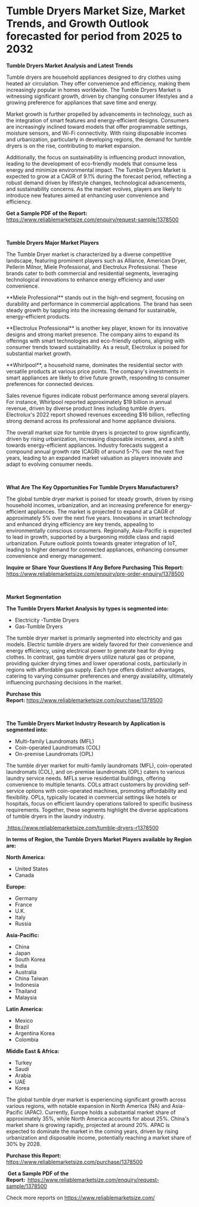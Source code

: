 <p><h1>Tumble Dryers Market Size, Market Trends, and Growth Outlook forecasted for period from 2025 to 2032</h1></p><p><strong>Tumble Dryers Market Analysis and Latest Trends</strong></p>
<p><p>Tumble dryers are household appliances designed to dry clothes using heated air circulation. They offer convenience and efficiency, making them increasingly popular in homes worldwide. The Tumble Dryers Market is witnessing significant growth, driven by changing consumer lifestyles and a growing preference for appliances that save time and energy. </p><p>Market growth is further propelled by advancements in technology, such as the integration of smart features and energy-efficient designs. Consumers are increasingly inclined toward models that offer programmable settings, moisture sensors, and Wi-Fi connectivity. With rising disposable incomes and urbanization, particularly in developing regions, the demand for tumble dryers is on the rise, contributing to market expansion.</p><p>Additionally, the focus on sustainability is influencing product innovation, leading to the development of eco-friendly models that consume less energy and minimize environmental impact. The Tumble Dryers Market is expected to grow at a CAGR of 9.1% during the forecast period, reflecting a robust demand driven by lifestyle changes, technological advancements, and sustainability concerns. As the market evolves, players are likely to introduce new features aimed at enhancing user convenience and efficiency.</p></p>
<p><strong>Get a Sample PDF of the Report:&nbsp;</strong> <a href="https://www.reliablemarketsize.com/enquiry/request-sample/1378500?utm_campaign=3365&utm_medium=2&utm_source=Github&utm_content=ia&utm_term=08042025&utm_id=tumble-dryers">https://www.reliablemarketsize.com/enquiry/request-sample/1378500</a></p>
<p>&nbsp;</p>
<p><strong>Tumble Dryers Major Market Players</strong></p>
<p><p>The Tumble Dryer market is characterized by a diverse competitive landscape, featuring prominent players such as Alliance, American Dryer, Pellerin Milnor, Miele Professional, and Electrolux Professional. These brands cater to both commercial and residential segments, leveraging technological innovations to enhance energy efficiency and user convenience.</p><p>**Miele Professional** stands out in the high-end segment, focusing on durability and performance in commercial applications. The brand has seen steady growth by tapping into the increasing demand for sustainable, energy-efficient products.</p><p>**Electrolux Professional** is another key player, known for its innovative designs and strong market presence. The company aims to expand its offerings with smart technologies and eco-friendly options, aligning with consumer trends toward sustainability. As a result, Electrolux is poised for substantial market growth.</p><p>**Whirlpool**, a household name, dominates the residential sector with versatile products at various price points. The company's investments in smart appliances are likely to drive future growth, responding to consumer preferences for connected devices.</p><p>Sales revenue figures indicate robust performance among several players. For instance, Whirlpool reported approximately $19 billion in annual revenue, driven by diverse product lines including tumble dryers. Electrolux's 2022 report showed revenues exceeding $16 billion, reflecting strong demand across its professional and home appliance divisions.</p><p>The overall market size for tumble dryers is projected to grow significantly, driven by rising urbanization, increasing disposable incomes, and a shift towards energy-efficient appliances. Industry forecasts suggest a compound annual growth rate (CAGR) of around 5-7% over the next five years, leading to an expanded market valuation as players innovate and adapt to evolving consumer needs.</p></p>
<p>&nbsp;</p>
<p><strong>What Are The Key Opportunities For Tumble Dryers Manufacturers?</strong></p>
<p><p>The global tumble dryer market is poised for steady growth, driven by rising household incomes, urbanization, and an increasing preference for energy-efficient appliances. The market is projected to expand at a CAGR of approximately 5% over the next five years. Innovations in smart technology and enhanced drying efficiency are key trends, appealing to environmentally conscious consumers. Regionally, Asia-Pacific is expected to lead in growth, supported by a burgeoning middle class and rapid urbanization. Future outlook points towards greater integration of IoT, leading to higher demand for connected appliances, enhancing consumer convenience and energy management.</p></p>
<p><strong>Inquire or Share Your Questions If Any Before Purchasing This Report:</strong> <a href="https://www.reliablemarketsize.com/enquiry/pre-order-enquiry/1378500?utm_campaign=3365&utm_medium=2&utm_source=Github&utm_content=ia&utm_term=08042025&utm_id=tumble-dryers">https://www.reliablemarketsize.com/enquiry/pre-order-enquiry/1378500</a></p>
<p>&nbsp;</p>
<p><strong>Market Segmentation</strong></p>
<p><strong>The Tumble Dryers Market Analysis by types is segmented into:</strong></p>
<p><ul><li>Electricity -Tumble Dryers</li><li>Gas-Tumble Dryers</li></ul></p>
<p><p>The tumble dryer market is primarily segmented into electricity and gas models. Electric tumble dryers are widely favored for their convenience and energy efficiency, using electrical power to generate heat for drying clothes. In contrast, gas tumble dryers utilize natural gas or propane, providing quicker drying times and lower operational costs, particularly in regions with affordable gas supply. Each type offers distinct advantages, catering to varying consumer preferences and energy availability, ultimately influencing purchasing decisions in the market.</p></p>
<p><strong>Purchase this Report:&nbsp;</strong><a href="https://www.reliablemarketsize.com/purchase/1378500?utm_campaign=3365&utm_medium=2&utm_source=Github&utm_content=ia&utm_term=08042025&utm_id=tumble-dryers">https://www.reliablemarketsize.com/purchase/1378500</a></p>
<p>&nbsp;</p>
<p><strong>The Tumble Dryers Market Industry Research by Application is segmented into:</strong></p>
<p><ul><li>Multi-family Laundromats (MFL)</li><li>Coin-operated Laundromats (COL)</li><li>On-premise Laundromats (OPL)</li></ul></p>
<p><p>The tumble dryer market for multi-family laundromats (MFL), coin-operated laundromats (COL), and on-premise laundromats (OPL) caters to various laundry service needs. MFLs serve residential buildings, offering convenience to multiple tenants. COLs attract customers by providing self-service options with coin-operated machines, promoting affordability and flexibility. OPLs, typically located in commercial settings like hotels or hospitals, focus on efficient laundry operations tailored to specific business requirements. Together, these segments highlight the diverse applications of tumble dryers in the laundry industry.</p></p>
<p><a href="https://www.reliablemarketsize.com/tumble-dryers-r1378500?utm_campaign=3365&utm_medium=2&utm_source=Github&utm_content=ia&utm_term=08042025&utm_id=tumble-dryers">&nbsp;https://www.reliablemarketsize.com/tumble-dryers-r1378500</a></p>
<p><strong>In terms of Region, the Tumble Dryers Market Players available by Region are:</strong></p>
<p>
    <p> <strong> North America: </strong>
        <ul>
            <li>United States</li>
            <li>Canada</li>
        </ul>
        </p> 
    <p> <strong> Europe: </strong>
        <ul>
            <li>Germany</li>
            <li>France</li>
            <li>U.K.</li>
            <li>Italy</li>
            <li>Russia</li>
        </ul>
        </p> 
    <p> <strong> Asia-Pacific: </strong>
        <ul>
            <li>China</li>
            <li>Japan</li>
            <li>South Korea</li>
            <li>India</li>
            <li>Australia</li>
            <li>China Taiwan</li>
            <li>Indonesia</li>
            <li>Thailand</li>
            <li>Malaysia</li>
        </ul>
        </p> 
    <p> <strong> Latin America: </strong>
        <ul>
            <li>Mexico</li>
            <li>Brazil</li>
            <li>Argentina Korea</li>
            <li>Colombia</li>
        </ul>
        </p> 
    <p> <strong> Middle East & Africa: </strong>
        <ul>
            <li>Turkey</li>
            <li>Saudi</li>
            <li>Arabia</li>
            <li>UAE</li>
            <li>Korea</li>
        </ul>
    </p>
    </p>
<p><p>The global tumble dryer market is experiencing significant growth across various regions, with notable expansion in North America (NA) and Asia-Pacific (APAC). Currently, Europe holds a substantial market share of approximately 35%, while North America accounts for about 25%. China's market share is growing rapidly, projected at around 20%. APAC is expected to dominate the market in the coming years, driven by rising urbanization and disposable income, potentially reaching a market share of 30% by 2028.</p></p>
<p><strong>Purchase this Report: </strong><a href="https://www.reliablemarketsize.com/purchase/1378500?utm_campaign=3365&utm_medium=2&utm_source=Github&utm_content=ia&utm_term=08042025&utm_id=tumble-dryers">https://www.reliablemarketsize.com/purchase/1378500</a></p>
<p>&nbsp;<strong>Get a Sample PDF of the Report:&nbsp;&nbsp;</strong><a href="https://www.reliablemarketsize.com/enquiry/request-sample/1378500?utm_campaign=3365&utm_medium=2&utm_source=Github&utm_content=ia&utm_term=08042025&utm_id=tumble-dryers">https://www.reliablemarketsize.com/enquiry/request-sample/1378500</a></p>
<p><strong></strong></p>
<p>Check more reports on <a href="https://www.reliablemarketsize.com/?utm_campaign=3365&utm_medium=2&utm_source=Github&utm_content=ia&utm_term=08042025&utm_id=tumble-dryers">https://www.reliablemarketsize.com/</a></p>